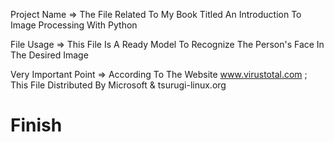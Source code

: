 Project Name => The File Related To My Book Titled An Introduction To Image Processing With Python

File Usage => This File Is A Ready Model To Recognize The Person's Face In The Desired Image

Very Important Point => According To The Website www.virustotal.com ; This File Distributed By Microsoft & tsurugi-linux.org

# Finish